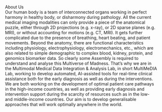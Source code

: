 About Us\
Our human body is a team of interconnected organs working in perfect harmony in healthy body, or disharmony during pathology. All the current medical imaging modalities can only provide a piece of the anatomical puzzle, either through 2D projections (e.g. x-ray), or 2D sparse planes (e.g. MRI), or without accounting for motions (e.g. CT, MRI). It gets further complicated due to the presence of breathing, heart beating, and patient movements. Beyond the anatomy, there are functional characteristics including physiology, electrophysiology, electromechanics, etc., which are also related to simple demographic to complex blood, kidney, protein, and genomics biomarker data. So clearly some Assembly is required to understand and analyse this Multiverse of Madness.
That’s why we are in the Multimodal Medical Data Integration & Analysis Lab, in short MultiMeDIA Lab, working to develop automated, AI-assisted tools for real-time clinical assistance both for the early diagnosis as well as during the interventions. We are both working on the development of optimal patient care pathways in the high-income countries, as well as providing early diagnosis and intervention support during the scarcity of resources such as in the low- and middle-income countries. Our aim is to develop generalisable approaches that will work optimally anywhere in the world.